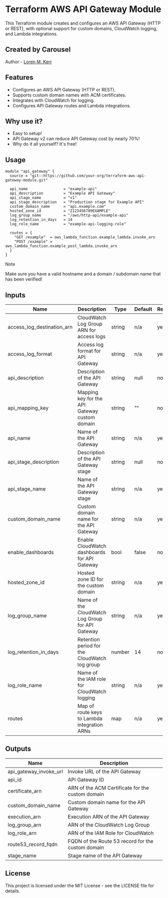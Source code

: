 # Terraform AWS API Gateway Module

This Terraform module creates and configures an AWS API Gateway (HTTP or REST), with optional support for custom domains, CloudWatch logging, and Lambda integrations.

## Created by Carousel

Author - [Loren M. Kerr](https://github.com/lmkerr 'Github Page for Loren M. Kerr')

## Features

- Configures an AWS API Gateway (HTTP or REST).
- Supports custom domain names with ACM certificates.
- Integrates with CloudWatch for logging.
- Configures API Gateway routes and Lambda integrations.

## Why use it?

- Easy to setup!
- API Gateway v2 can reduce API Gateway cost by nearly 70%!
- Why do it all yourself? It's free!

## Usage

```hcl
module "api_gateway" {
  source = "git::https://github.com/your-org/terraform-aws-api-gateway-module.git"

  api_name                = "example-api"
  api_description         = "Example API Gateway"
  api_stage_name          = "v1"
  api_stage_description   = "Production stage for Example API"
  custom_domain_name      = "api.example.com"
  hosted_zone_id          = "Z123456789EXAMPLE"
  log_group_name          = "/aws/http-api/example-api"
  log_retention_in_days   = 14
  log_role_name           = "example-api-logging-role"

  routes = {
    "GET /example"  = aws_lambda_function.example_lambda.invoke_arn
    "POST /example" = aws_lambda_function.example_post_lambda.invoke_arn
  }
}
```

> [!NOTE]
> Make sure you have a valid hostname and a domain / subdomain name that has been verified!

## Inputs

| Name                       | Description                                      | Type   | Default | Required |
|----------------------------|--------------------------------------------------|--------|---------|----------|
| access_log_destination_arn | CloudWatch Log Group ARN for access logs         | string | n/a     | yes      |
| access_log_format          | Access log format for API Gateway                | string | n/a     | yes      |
| api_description            | Description of the API Gateway                   | string | null    | no       |
| api_mapping_key            | Mapping key for the API Gateway custom domain    | string | ""      | no       |
| api_name                   | Name of the API Gateway                          | string | n/a     | yes      |
| api_stage_description      | Description of the API Gateway stage             | string | null    | no       |
| api_stage_name             | Name of the API Gateway stage                    | string | n/a     | yes      |
| custom_domain_name         | Custom domain name for the API Gateway           | string | n/a     | yes      |
| enable_dashboards          | Enable CloudWatch dashboards for API Gateway     | bool   | false   | no       |
| hosted_zone_id             | Hosted zone ID for the custom domain             | string | n/a     | yes      |
| log_group_name             | Name of the CloudWatch Log Group for API Gateway | string | n/a     | yes      |
| log_retention_in_days      | Retention period for the CloudWatch log group    | number | 14      | no       |
| log_role_name              | Name of the IAM role for CloudWatch logging      | string | n/a     | yes      |
| routes                     | Map of route keys to Lambda integration ARNs     | map    | n/a     | yes      |


## Outputs

| Name                   | Description                                       |
|------------------------|---------------------------------------------------|
| api_gateway_invoke_url | Invoke URL of the API Gateway                     |
| api_id                 | API Gateway ID                                    |
| certificate_arn        | ARN of the ACM Certificate for the custom domain  |
| custom_domain_name     | Custom domain name for the API Gateway            |
| execution_arn          | Execution ARN of the API Gateway                  |
| log_group_arn          | ARN of the CloudWatch Log Group                   |
| log_role_arn           | ARN of the IAM Role for CloudWatch                |
| route53_record_fqdn    | FQDN of the Route 53 record for the custom domain |
| stage_name             | Stage name of the API Gateway                     |


## License

This project is licensed under the MIT License - see the LICENSE file for details.
